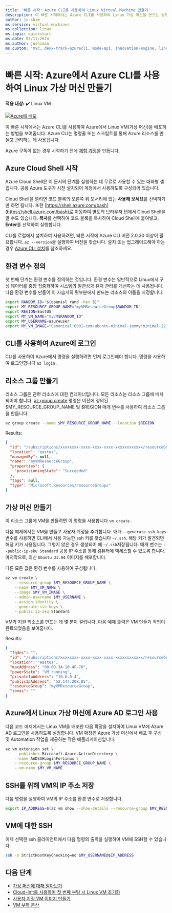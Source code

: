 ```yaml
---
title: '빠른 시작: Azure CLI를 사용하여 Linux Virtual Machine 만들기'
description: 이 빠른 시작에서는 Azure CLI를 사용하여 Linux 가상 머신을 만드는 방법을 배웁니다.
author: ju-shim
ms.service: virtual-machines
ms.collection: linux
ms.topic: quickstart
ms.date: 03/11/2024
ms.author: jushiman
ms.custom: 'mvc, devx-track-azurecli, mode-api, innovation-engine, linux-related-content'
---
```


# 빠른 시작: Azure에서 Azure CLI를 사용하여 Linux 가상 머신 만들기

**적용 대상:** :heavy_check_mark: Linux VM

[![Azure에 배포](https://aka.ms/deploytoazurebutton)](https://go.microsoft.com/fwlink/?linkid=2262692)

이 빠른 시작에서는 Azure CLI를 사용하여 Azure에서 Linux VM(가상 머신)을 배포하는 방법을 보여줍니다. Azure CLI는 명령줄 또는 스크립트를 통해 Azure 리소스를 만들고 관리하는 데 사용됩니다.

Azure 구독이 없는 경우 시작하기 전에 [체험 계정](https://azure.microsoft.com/free/?WT.mc_id=A261C142F)을 만듭니다.

## Azure Cloud Shell 시작

Azure Cloud Shell은 이 문서의 단계를 실행하는 데 무료로 사용할 수 있는 대화형 셸입니다. 공용 Azure 도구가 사전 설치되어 계정에서 사용하도록 구성되어 있습니다. 

Cloud Shell을 열려면 코드 블록의 오른쪽 위 모서리에 있는 **사용해 보세요**를 선택하기만 하면 됩니다. 또한 [https://shell.azure.com/bash](https://shell.azure.com/bash)로 이동하여 별도의 브라우저 탭에서 Cloud Shell을 열 수도 있습니다. **복사**를 선택하여 코드 블록을 복사하여 Cloud Shell에 붙여넣고, **Enter**를 선택하여 실행합니다.

CLI를 로컬에서 설치하여 사용하려면, 빠른 시작에 Azure CLI 버전 2.0.30 이상이 필요합니다. `az --version`을 실행하여 버전을 찾습니다. 설치 또는 업그레이드해야 하는 경우 [Azure CLI 설치]( /cli/azure/install-azure-cli)를 참조하세요.

## 환경 변수 정의

첫 번째 단계는 환경 변수를 정의하는 것입니다. 환경 변수는 일반적으로 Linux에서 구성 데이터를 중앙 집중화하여 시스템의 일관성과 유지 관리를 개선하는 데 사용됩니다. 다음 환경 변수를 만들어 이 자습서의 뒷부분에서 만드는 리소스의 이름을 지정합니다.

```bash
export RANDOM_ID="$(openssl rand -hex 3)"
export MY_RESOURCE_GROUP_NAME="myVMResourceGroup$RANDOM_ID"
export REGION=EastUS
export MY_VM_NAME="myVM$RANDOM_ID"
export MY_USERNAME=azureuser
export MY_VM_IMAGE="Canonical:0001-com-ubuntu-minimal-jammy:minimal-22_04-lts-gen2:latest"
```

## CLI를 사용하여 Azure에 로그인

CLI를 사용하여 Azure에서 명령을 실행하려면 먼저 로그인해야 합니다. 명령을 사용하여 로그인합니다 `az login` .

## 리소스 그룹 만들기

리소스 그룹은 관련 리소스에 대한 컨테이너입니다. 모든 리소스는 리소스 그룹에 배치되어야 합니다. [az group create](/cli/azure/group) 명령은 이전에 정의된 $MY_RESOURCE_GROUP_NAME 및 $REGION 매개 변수를 사용하여 리소스 그룹을 만듭니다.

```bash
az group create --name $MY_RESOURCE_GROUP_NAME --location $REGION
```

Results:

<!-- expected_similarity=0.3 -->
```json
{
  "id": "/subscriptions/xxxxxxxx-xxxx-xxxx-xxxx-xxxxxxxxxxxx/resourceGroups/myVMResourceGroup",
  "location": "eastus",
  "managedBy": null,
  "name": "myVMResourceGroup",
  "properties": {
    "provisioningState": "Succeeded"
  },
  "tags": null,
  "type": "Microsoft.Resources/resourceGroups"
}
```

## 가상 머신 만들기

이 리소스 그룹에 VM을 만들려면 이 명령을 사용합니다 `vm create` . 

다음 예제에서는 VM을 만들고 사용자 계정을 추가합니다. 매개 `--generate-ssh-keys` 변수를 사용하면 CLI에서 사용 가능한 ssh 키를 찾습니다 `~/.ssh`. 해당 키가 발견되면 해당 키가 사용됩니다. 그렇지 않은 경우 생성되어 에 `~/.ssh`저장됩니다. 매개 변수는 `--public-ip-sku Standard` 공용 IP 주소를 통해 컴퓨터에 액세스할 수 있도록 합니다. 마지막으로, 최신 `Ubuntu 22.04` 이미지를 배포합니다.

다른 모든 값은 환경 변수를 사용하여 구성됩니다.

```bash
az vm create \
    --resource-group $MY_RESOURCE_GROUP_NAME \
    --name $MY_VM_NAME \
    --image $MY_VM_IMAGE \
    --admin-username $MY_USERNAME \
    --assign-identity \
    --generate-ssh-keys \
    --public-ip-sku Standard
```

VM과 지원 리소스를 만드는 데 몇 분이 걸립니다. 다음 예제 출력은 VM 만들기 작업이 완료되었음을 보여줍니다.

Results:
<!-- expected_similarity=0.3 -->
```json
{
  "fqdns": "",
  "id": "/subscriptions/xxxxxxxx-xxxx-xxxx-xxxx-xxxxxxxxxxxx/resourceGroups/myVMResourceGroup/providers/Microsoft.Compute/virtualMachines/myVM",
  "location": "eastus",
  "macAddress": "00-0D-3A-10-4F-70",
  "powerState": "VM running",
  "privateIpAddress": "10.0.0.4",
  "publicIpAddress": "52.147.208.85",
  "resourceGroup": "myVMResourceGroup",
  "zones": ""
}
```

## Azure에서 Linux 가상 머신에 Azure AD 로그인 사용

다음 코드 예제에서는 Linux VM을 배포한 다음 확장을 설치하여 Linux VM에 Azure AD 로그인을 사용하도록 설정합니다. VM 확장은 Azure 가상 머신에서 배포 후 구성 및 Automation 작업을 제공하는 작은 애플리케이션입니다.

```bash
az vm extension set \
    --publisher Microsoft.Azure.ActiveDirectory \
    --name AADSSHLoginForLinux \
    --resource-group $MY_RESOURCE_GROUP_NAME \
    --vm-name $MY_VM_NAME
```

## SSH를 위해 VM의 IP 주소 저장

다음 명령을 실행하여 VM의 IP 주소를 환경 변수로 저장합니다.

```bash
export IP_ADDRESS=$(az vm show --show-details --resource-group $MY_RESOURCE_GROUP_NAME --name $MY_VM_NAME --query publicIps --output tsv)
```

## VM에 대한 SSH

<!--## Export the SSH configuration for use with SSH clients that support OpenSSH & SSH into the VM.
Log in to Azure Linux VMs with Azure AD supports exporting the OpenSSH certificate and configuration. That means you can use any SSH clients that support OpenSSH-based certificates to sign in through Azure AD. The following example exports the configuration for all IP addresses assigned to the VM:-->

<!--
```bash
yes | az ssh config --file ~/.ssh/config --name $MY_VM_NAME --resource-group $MY_RESOURCE_GROUP_NAME
```
-->

이제 선택한 ssh 클라이언트에서 다음 명령의 출력을 실행하여 VM에 SSH할 수 있습니다.

```bash
ssh -o StrictHostKeyChecking=no $MY_USERNAME@$IP_ADDRESS
```

## 다음 단계

* [가상 머신에 대해 알아보기](../index.yml)
* [Cloud-Init를 사용하여 첫 번째 부팅 시 Linux VM 초기화](tutorial-automate-vm-deployment.md)
* [사용자 지정 VM 이미지 만들기](tutorial-custom-images.md)
* [VM 부하 분산](../../load-balancer/quickstart-load-balancer-standard-public-cli.md)